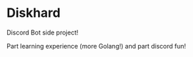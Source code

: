# Diskhard
Discord Bot side project!

Part learning experience (more Golang!) and part discord fun!
